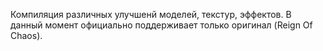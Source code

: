 Компиляция различных улучшенй моделей, текстур, эффектов. В данный момент официально поддерживает только оригинал (Reign Of Chaos).